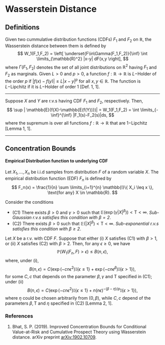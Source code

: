 # Wasserstein Distance

## Definitions
Given two cummulative distribution functions (CDFs) $F_1$ and $F_2$ on $\mathbb{R}$, the Wasserstein distance between them is defined by
$$
    W_1(F_1,F_2) = \left[ \underset{F\in\Gamma(F_1,F_2)}{\inf} \int \limits_{\mathbb{R}^2} |x-y| dF(x,y \right],
$$
where $\Gamma(F_1,F_2)$ denotes the set of all joint distributions on $\mathbb{R}^2$ having $F_1$ and $F_2$ as marginals. Given $L>0$ and $p>0$, a function $f:\mathbb{R} \rightarrow \mathbb{R}$ is $L-$Holder of the order $p$ if $|f(x)-f(y)| \leq L|x-y|^p$ for all $x,y \in \mathbb{R}$. The function is $L-$Lipchitz if it is $L-$Holder of order $1$ [Def. 1, 1].

---
Suppose $X$ and $Y$ are r.v.s having CDF $F_1$ and $F_2$, respectively. Then,
$$
    \sup | \mathbb{E}(f(X)-\mathbb{E(f(Y))})| = W_1(F_1,F_2) = \int \limits_{-\inf}^{\inf} |F_1(s)-F_2(s)|ds,
$$
where the supremum is over all functions $f: \mathbb{R} \rightarrow \mathbb{R}$ that are $1-$Lipchitz [Lemma 1, 1].

---

## Concentration Bounds

#### Empirical Distribution function to underlying CDF
Let $X_1,\ldots,X_n$ be i.i.d samples from distribution $F$ of a random variable $X$. The empirical distribution function (EDF) $F_n$ is defined by
$$
    F_n(x) = \frac{1}{n} \sum \limits_{i=1}^{n} \mathbb{I}\{ X_i \leq x \}, \text{for any} X \in \mathbb{R}.
$$

Consider the conditions
- (C1) There exists $\beta > 0$ and $\gamma > 0$ such that $\mathbb{E}\left(\exp\left(\gamma |X|^\beta\right)\right) < \mathsf{T} < \infty$. _Sub-Gaussian r.v.s satisfies this condition with $\beta=2$_.
- (C2) There exists $\beta > 0$ such that $\mathbb{E}\left(|X|^\beta\right) < \mathsf{T} < \infty$. _Sub-exponential r.v.s satisfies this condition with $\beta \geq 2$_.

Let $X$ be a r.v. with CDF $F$. Suppose that either (i) $X$ satisfies (C1) with $\beta > 1$, or (ii) $X$ satisfies (C2) with $\beta > 2$. Then, for any $\epsilon \geq 0$, we have
$$
    \mathbb{P}(W_1(F_n,F)>\epsilon) \leq B(n,\epsilon),
$$
where, under (i),
$$
    B(n,\epsilon) = C\left( \exp(-cn\epsilon^2) \mathbb{I}\{\epsilon \leq 1\} + \exp(-cn\epsilon^\beta) \mathbb{I}\{\epsilon>1\}\right),
$$
for some $C,c$ that depends on the parameter $\beta,\gamma$ and $\mathsf{T}$ specified in (C1); under (ii)
$$
    B(n,\epsilon) = C\left( \exp(-cn\epsilon^2) \mathbb{I}\{\epsilon \leq 1\} + n(n\epsilon)^{-(\beta-\eta)/p} \mathbb{I}\{\epsilon>1\}\right),
$$
where $\eta$ could be chosen arbitrarily from $(0,\beta)$, while $C,c$ depend of the parameters $\beta, \mathsf{T}$ and $\eta$ specified in (C2) [Lemma 2, 1].

### References
1. Bhat, S. P. (2019). Improved Concentration Bounds for Conditional Value-at-Risk and Cumulative Prospect Theory using Wasserstein distance. arXiv preprint [arXiv:1902.10709](https://arxiv.org/pdf/1902.10709.pdf).

